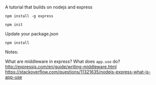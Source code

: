 A tutorial that builds on nodejs and express

`npm install -g express`

`npm init`

Update your package.json

`npm install`

Notes:

What are middleware in express? What does `app.use` do?
http://expressjs.com/en/guide/writing-middleware.html
https://stackoverflow.com/questions/11321635/nodejs-express-what-is-app-use

